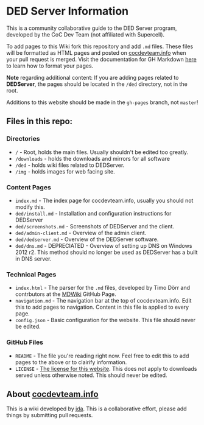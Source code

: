 # DED Server Information

This is a community collaborative guide to the DED Server program, developed by the CoC Dev Team (not affiliated with Supercell). 

To add pages to this Wiki fork this repository and add `.md` files. These files will be formatted as HTML pages and posted on [cocdevteam.info](http://cocdevteam.info/) when your pull request is merged. Visit the documentation for GH Markdown [here](https://help.github.com/articles/github-flavored-markdown/) to learn how to format your pages.

**Note** regarding additional content: If you are adding pages related to **DEDServer**, the pages should be located in the `/ded` directory, not in the root.

Additions to this website should be made in the `gh-pages` branch, not `master`!

## Files in this repo:

### Directories

 * `/` - Root, holds the main files. Usually shouldn't be edited too greatly.
 * `/downloads` - holds the downloads and mirrors for all software
 * `/ded` - holds wiki files related to DEDServer.
 * `/img` - holds images for web facing site.

### Content Pages

 * `index.md` - The index page for cocdevteam.info, usually you should not modify this.
 * `ded/install.md` - Installation and configuration instructions for DEDServer
 * `ded/screenshots.md` - Screenshots of DEDServer and the client.
 * `ded/admin-client.md` - Overview of the admin client.
 * `ded/dedserver.md` - Overview of the DEDServer software.
 * `ded/dns.md` - DEPRECIATED - Overview of setting up DNS on Windows 2012 r2. This method should no longer be used as DEDServer has a built in DNS server.

### Technical Pages

 * `index.html` - The parser for the `.md` files, developed by Timo Dörr and contrbutors at the [MDWiki](https://github.com/Dynalon/mdwiki/) GitHub Page.
 * `navigation.md` - The navigation bar at the top of cocdevteam.info. Edit this to add pages to navigation. Content in this file is applied to every page.
 * `config.json` - Basic configuration for the website. This file should never be edited.

### GitHub Files

 * `README` - The file you're reading right now. Feel free to edit this to add pages to the above or to clairify information.
 * `LICENSE` - [The license for this website](http://cocdevteam.info/LICENSE). This does not apply to downloads served unless otherwise noted. This should never be edited.

## About [cocdevteam.info](http://cocdevteam.info/)

This is a wiki developed by [jda](http://www.cocdevteam.com/forum/member.php?action=profile&uid=209). This is a collaborative effort, please add things by submitting pull requests.
